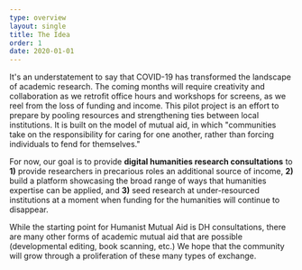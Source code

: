 ```yaml
---
type: overview
layout: single
title: The Idea
order: 1
date: 2020-01-01
---
```


It's an understatement to say that COVID-19 has transformed the landscape of academic research. The coming months will require creativity and collaboration as we retrofit office hours and workshops for screens, as we reel from the loss of funding and income. This pilot project is an effort to prepare by pooling resources and strengthening ties between local institutions. It is built on the model of mutual aid, in which "communities take on the responsibility for caring for one another, rather than forcing individuals to fend for themselves."

For now, our goal is to provide **digital humanities research consultations** to **1)** provide researchers in precarious roles an additional source of income, **2)** build a platform showcasing the broad range of ways that humanities expertise can be applied, and **3)** seed research at under-resourced institutions at a moment when funding for the humanities will continue to disappear.

While the starting point for Humanist Mutual Aid is DH consultations, there are many other forms of academic mutual aid that are possible (developmental editing, book scanning, etc.) We hope that the community will grow through a proliferation of these many types of exchange.
